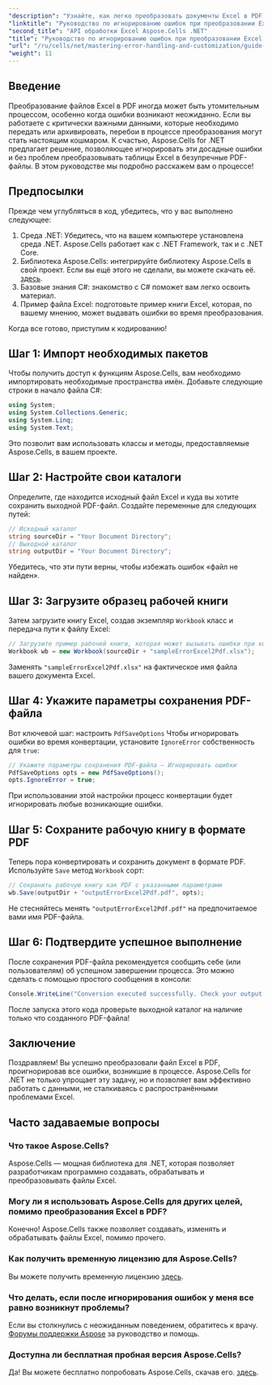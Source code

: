 ```yaml
---
"description": "Узнайте, как легко преобразовать документы Excel в PDF с помощью Aspose.Cells for .NET, избегая ошибок в процессе конвертации. Это пошаговое руководство содержит понятные инструкции и основные фрагменты кода."
"linktitle": "Руководство по игнорированию ошибок при преобразовании Excel в PDF"
"second_title": "API обработки Excel Aspose.Cells .NET"
"title": "Руководство по игнорированию ошибок при преобразовании Excel в PDF"
"url": "/ru/cells/net/mastering-error-handling-and-customization/guide-ignore-errors-in-excel/"
"weight": 11
---
```


## Введение

Преобразование файлов Excel в PDF иногда может быть утомительным процессом, особенно когда ошибки возникают неожиданно. Если вы работаете с критически важными данными, которые необходимо передать или архивировать, перебои в процессе преобразования могут стать настоящим кошмаром. К счастью, Aspose.Cells for .NET предлагает решение, позволяющее игнорировать эти досадные ошибки и без проблем преобразовывать таблицы Excel в безупречные PDF-файлы. В этом руководстве мы подробно расскажем вам о процессе!

## Предпосылки

Прежде чем углубляться в код, убедитесь, что у вас выполнено следующее:

1. Среда .NET: Убедитесь, что на вашем компьютере установлена среда .NET. Aspose.Cells работает как с .NET Framework, так и с .NET Core.
2. Библиотека Aspose.Cells: интегрируйте библиотеку Aspose.Cells в свой проект. Если вы ещё этого не сделали, вы можете скачать её. [здесь](https://releases.aspose.com/cells/net/).
3. Базовые знания C#: знакомство с C# поможет вам легко освоить материал.
4. Пример файла Excel: подготовьте пример книги Excel, которая, по вашему мнению, может выдавать ошибки во время преобразования.

Когда все готово, приступим к кодированию!

## Шаг 1: Импорт необходимых пакетов

Чтобы получить доступ к функциям Aspose.Cells, вам необходимо импортировать необходимые пространства имён. Добавьте следующие строки в начало файла C#:

```csharp
using System;
using System.Collections.Generic;
using System.Linq;
using System.Text;
```

Это позволит вам использовать классы и методы, предоставляемые Aspose.Cells, в вашем проекте.

## Шаг 2: Настройте свои каталоги

Определите, где находится исходный файл Excel и куда вы хотите сохранить выходной PDF-файл. Создайте переменные для следующих путей:

```csharp
// Исходный каталог
string sourceDir = "Your Document Directory";
// Выходной каталог
string outputDir = "Your Document Directory";
```

Убедитесь, что эти пути верны, чтобы избежать ошибок «файл не найден».

## Шаг 3: Загрузите образец рабочей книги

Затем загрузите книгу Excel, создав экземпляр `Workbook` класс и передача пути к файлу Excel:

```csharp
// Загрузите пример рабочей книги, которая может вызывать ошибки при конвертации.
Workbook wb = new Workbook(sourceDir + "sampleErrorExcel2Pdf.xlsx");
```

Заменять `"sampleErrorExcel2Pdf.xlsx"` на фактическое имя файла вашего документа Excel.

## Шаг 4: Укажите параметры сохранения PDF-файла

Вот ключевой шаг: настроить `PdfSaveOptions` Чтобы игнорировать ошибки во время конвертации, установите `IgnoreError` собственность для `true`:

```csharp
// Укажите параметры сохранения PDF-файла — Игнорировать ошибки
PdfSaveOptions opts = new PdfSaveOptions();
opts.IgnoreError = true;
```

При использовании этой настройки процесс конвертации будет игнорировать любые возникающие ошибки.

## Шаг 5: Сохраните рабочую книгу в формате PDF

Теперь пора конвертировать и сохранить документ в формате PDF. Используйте `Save` метод `Workbook` сорт:

```csharp
// Сохранить рабочую книгу как PDF с указанными параметрами
wb.Save(outputDir + "outputErrorExcel2Pdf.pdf", opts);
```

Не стесняйтесь менять `"outputErrorExcel2Pdf.pdf"` на предпочитаемое вами имя PDF-файла.

## Шаг 6: Подтвердите успешное выполнение

После сохранения PDF-файла рекомендуется сообщить себе (или пользователям) об успешном завершении процесса. Это можно сделать с помощью простого сообщения в консоли:

```csharp
Console.WriteLine("Conversion executed successfully. Check your output directory for the PDF.");
```

После запуска этого кода проверьте выходной каталог на наличие только что созданного PDF-файла!

## Заключение

Поздравляем! Вы успешно преобразовали файл Excel в PDF, проигнорировав все ошибки, возникшие в процессе. Aspose.Cells for .NET не только упрощает эту задачу, но и позволяет вам эффективно работать с данными, не сталкиваясь с распространёнными проблемами Excel.

## Часто задаваемые вопросы

### Что такое Aspose.Cells?

Aspose.Cells — мощная библиотека для .NET, которая позволяет разработчикам программно создавать, обрабатывать и преобразовывать файлы Excel.

### Могу ли я использовать Aspose.Cells для других целей, помимо преобразования Excel в PDF?

Конечно! Aspose.Cells также позволяет создавать, изменять и обрабатывать файлы Excel, помимо прочего.

### Как получить временную лицензию для Aspose.Cells?

Вы можете получить временную лицензию [здесь](https://purchase.aspose.com/temporary-license/).

### Что делать, если после игнорирования ошибок у меня все равно возникнут проблемы?

Если вы столкнулись с неожиданным поведением, обратитесь к врачу. [Форумы поддержки Aspose](https://forum.aspose.com/c/cells/9) за руководство и помощь.

### Доступна ли бесплатная пробная версия Aspose.Cells?

Да! Вы можете бесплатно попробовать Aspose.Cells, скачав его. [здесь](https://releases.aspose.com/).